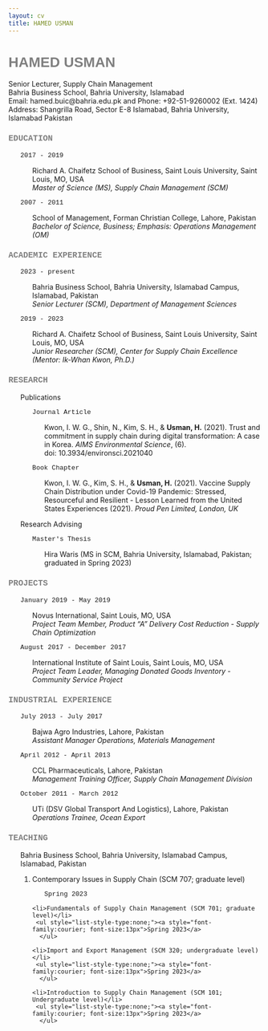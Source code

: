 ```yaml
---
layout: cv
title: HAMED USMAN
---
```

<h1 style="font-family:arial; color:#808080">HAMED USMAN</h1>
Senior Lecturer, Supply Chain Management<br/>
Bahria Business School, Bahria University, Islamabad<br/>
Email: hamed.buic@bahria.edu.pk and Phone: +92-51-9260002 (Ext. 1424)<br/>
Address: Shangrilla Road, Sector E-8 Islamabad, Bahria University, Islamabad Pakistan

<br/>

<h3 style="font-family:courier; color:#808080">EDUCATION</h3>

<ul style="list-style-type:none;">
 <a style="font-family:courier; font-size:13px">2017 - 2019</a>
  <ul style="list-style-type:none;">
   <li>Richard A. Chaifetz School of Business, Saint Louis University, Saint Louis, MO, USA</li>
   <li><i>Master of Science (MS), Supply Chain Management (SCM)</i></li></ul>
</ul>

<ul style="list-style-type:none;">
 <a style="font-family:courier; font-size:13px">2007 - 2011</a>
  <ul style="list-style-type:none;">
   <li>School of Management, Forman Christian College, Lahore, Pakistan</li>
   <li><i>Bachelor of Science, Business; Emphasis: Operations Management (OM)</i></li></ul>
</ul>

<h3 style="font-family:courier; color:#808080">ACADEMIC EXPERIENCE</h3>

<ul style="list-style-type:none;">
 <a style="font-family:courier; font-size:13px">2023 - present</a>
  <ul style="list-style-type:none;">
   <li>Bahria Business School, Bahria University, Islamabad Campus, Islamabad, Pakistan</li>
   <li><i>Senior Lecturer (SCM), Department of Management Sciences</i></li></ul>
</ul>

<ul style="list-style-type:none;">
 <a style="font-family:courier; font-size:13px">2019 - 2023</a>
  <ul style="list-style-type:none;">
   <li>Richard A. Chaifetz School of Business, Saint Louis University, Saint Louis, MO, USA</li>
   <li><i>Junior Researcher (SCM), Center for Supply Chain Excellence (Mentor: Ik-Whan Kwon, Ph.D.)</i></li></ul>
</ul>

<h3 style="font-family:courier; color:#808080">RESEARCH</h3>

 <ul style="list-style-type:none;">Publications
  
  <ul style="list-style-type:none;"><a style="font-family:courier; font-size:13px">Journal Article</a>
   <ul style="list-style-type:none;"><li>Kwon, I. W. G., Shin, N., Kim, S. H., & <b>Usman, H.</b> (2021). Trust and commitment in supply chain during digital transformation: A case in Korea. <i>AIMS Environmental Science</i>, (6).</li>
   <li>doi: 10.3934/environsci.2021040</li></ul>
  </ul>

 <ul style="list-style-type:none;"><a style="font-family:courier; font-size:13px">Book Chapter</a>
  <ul style="list-style-type:none;"><li>Kwon, I. W. G., Kim, S. H., & <b>Usman, H.</b> (2021). Vaccine Supply Chain Distribution under Covid-19 Pandemic: Stressed, Resourceful and Resilient - Lesson Learned from the United States Experiences (2021). <i>Proud Pen Limited, London, UK</i></li>
  </ul>
 </ul></ul>

 <ul style="list-style-type:none;">Research Advising
  <ul style="list-style-type:none;"><a style="font-family:courier; font-size:13px">Master's Thesis</a>
    <ul style="list-style-type:none;"><li>Hira Waris (MS in SCM, Bahria University, Islamabad, Pakistan; graduated in Spring 2023)</li></ul>
  </ul>
 </ul>

<h3 style="font-family:courier; color:#808080">PROJECTS</h3>

 <ul style="list-style-type:none;">
  <a style="font-family:courier; font-size:13px">January 2019 - May 2019</a>
   <ul style="list-style-type:none;">
    <li>Novus International, Saint Louis, MO, USA</li>
    <li><i>Project Team Member, Product “A” Delivery Cost Reduction - Supply Chain Optimization</i></li></ul> 
 </ul>

 <ul style="list-style-type:none;">
  <a style="font-family:courier; font-size:13px">August 2017 - December 2017</a>
   <ul style="list-style-type:none;">
    <li>International Institute of Saint Louis, Saint Louis, MO, USA</li>
    <li><i>Project Team Leader, Managing Donated Goods Inventory - Community Service Project</i></li></ul>
 </ul>

<h3 style="font-family:courier; color:#808080">INDUSTRIAL EXPERIENCE</h3>

 <ul style="list-style-type:none;">
  <a style="font-family:courier; font-size:13px">July 2013 - July 2017</a>
   <ul style="list-style-type:none;">
    <li>Bajwa Agro Industries, Lahore, Pakistan</li>
     <li><i>Assistant Manager Operations, Materials Management</i></li></ul>
 </ul>

  <ul style="list-style-type:none;">
  <a style="font-family:courier; font-size:13px">April 2012 - April 2013</a>
   <ul style="list-style-type:none;">
    <li>CCL Pharmaceuticals, Lahore, Pakistan</li>
     <li><i>Management Training Officer, Supply Chain Management Division</i></li></ul>
 </ul>

 <ul style="list-style-type:none;">
  <a style="font-family:courier; font-size:13px">October 2011 - March 2012</a>
   <ul style="list-style-type:none;">
    <li>UTi (DSV Global Transport And Logistics), Lahore, Pakistan</li>
     <li><i>Operations Trainee, Ocean Export</i></li></ul>
 </ul>

<h3 style="font-family:courier; color:#808080">TEACHING</h3>
 <ul style="list-style-type:none;">Bahria Business School, Bahria University, Islamabad Campus, Islamabad, Pakistan
  
   <ol>
    <li>Contemporary Issues in Supply Chain (SCM 707; graduate level)</li>
     <ul style="list-style-type:none;"><a style="font-family:courier; font-size:13px">Spring 2023</a>
      </ul>
   
    <li>Fundamentals of Supply Chain Management (SCM 701; graduate level)</li>
     <ul style="list-style-type:none;"><a style="font-family:courier; font-size:13px">Spring 2023</a>
      </ul>
   
    <li>Import and Export Management (SCM 320; undergraduate level)</li>
     <ul style="list-style-type:none;"><a style="font-family:courier; font-size:13px">Spring 2023</a>
      </ul>
   
    <li>Introduction to Supply Chain Management (SCM 101; Undergraduate level)</li>
     <ul style="list-style-type:none;"><a style="font-family:courier; font-size:13px">Spring 2023</a>
      </ul>

  </ol>
 </ul>
